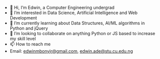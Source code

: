 - 👋 Hi, I’m Edwin, a Computer Engineering undergrad
- 👀 I’m interested in Data Science, Artificial Intelligence and Web Development
- 🌱 I’m currently learning about Data Structures, AI/ML algorithms in Python and jQuery
- 💞️ I’m looking to collaborate on anything Python or JS based to increase my skill level
- 📫 How to reach me
-   Email: edwinmbonyjr@gmail.com, edwin.ade@stu.cu.edu.ng
<!---
valentino7504/valentino7504 is a ✨ special ✨ repository because its `README.md` (this file) appears on your GitHub profile.
You can click the Preview link to take a look at your changes.
--->
